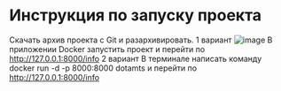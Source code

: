 ﻿# Инструкция по запуску проекта

Скачать архив проекта с Git и разархивировать. 
1 вариант
![image](https://github.com/Nikitagm28/Check-heros-dota2/assets/71442136/1e952552-7e60-4b7b-bfc0-26d0bf94a619)
В приложении Docker запустить проект и перейти по http://127.0.0.1:8000/info
2 вариант 
В терминале написать команду docker run -d -p 8000:8000 dotamts и перейти по http://127.0.0.1:8000/info

